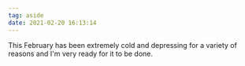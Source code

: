 ```yaml
---
tag: aside
date: 2021-02-20 16:13:14
---
```

This February has been extremely cold and depressing for a variety of reasons and I'm very ready for it to be done. 